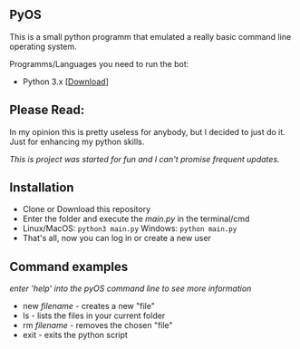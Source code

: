 ## PyOS

This is a small python programm that emulated a really basic command line operating system.


Programms/Languages you need to run the bot:

*   Python 3.x [[Download](https://python.org/downloads/ "Python Download")]


## Please Read:

In my opinion this is pretty useless for anybody, but I decided to just do it. Just for enhancing my python skills.

*This is project was started for fun and I can't promise frequent updates.*

## Installation

*   Clone or Download this repository
*   Enter the folder and execute the _main.py_ in the terminal/cmd
*   Linux/MacOS: `python3 main.py` Windows: `python main.py`
*   That's all, now you can log in or create a new user

## Command examples

*enter 'help' into the pyOS command line to see more information*

*   new _filename_  - creates a new "file"
*   ls              - lists the files in your current folder
*   rm _filename_   - removes the chosen "file"
*   exit            - exits the python script

